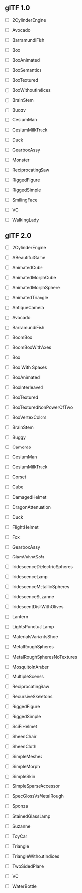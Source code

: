 ## glTF 1.0
- [ ] 2CylinderEngine
- [ ] Avocado
- [ ] BarramundiFish
- [ ] Box
- [ ] BoxAnimated
- [ ] BoxSemantics
- [ ] BoxTextured
- [ ] BoxWithoutIndices
- [ ] BrainStem
- [ ] Buggy
- [ ] CesiumMan
- [ ] CesiumMilkTruck
- [ ] Duck
- [ ] GearboxAssy
- [ ] Monster
- [ ] ReciprocatingSaw
- [ ] RiggedFigure
- [ ] RiggedSimple
- [ ] SmilingFace
- [ ] VC
- [ ] WalkingLady


## glTF 2.0
- [ ] 2CylinderEngine
- [ ] ABeautifulGame
- [ ] AnimatedCube
- [ ] AnimatedMorphCube
- [ ] AnimatedMorphSphere
- [ ] AnimatedTriangle
- [ ] AntiqueCamera
- [ ] Avocado
- [ ] BarramundiFish
- [ ] BoomBox
- [ ] BoomBoxWithAxes
- [ ] Box
- [ ] Box With Spaces
- [ ] BoxAnimated
- [ ] BoxInterleaved
- [ ] BoxTextured
- [ ] BoxTexturedNonPowerOfTwo
- [ ] BoxVertexColors
- [ ] BrainStem
- [ ] Buggy
- [ ] Cameras
- [ ] CesiumMan
- [ ] CesiumMilkTruck
- [ ] Corset
- [ ] Cube
- [ ] DamagedHelmet
- [ ] DragonAttenuation
- [ ] Duck
- [ ] FlightHelmet
- [ ] Fox
- [ ] GearboxAssy
- [ ] GlamVelvetSofa
- [ ] IridescenceDielectricSpheres
- [ ] IridescenceLamp
- [ ] IridescenceMetallicSpheres
- [ ] IridescenceSuzanne
- [ ] IridescentDishWithOlives
- [ ] Lantern
- [ ] LightsPunctualLamp
- [ ] MaterialsVariantsShoe
- [ ] MetalRoughSpheres
- [ ] MetalRoughSpheresNoTextures
- [ ] MosquitoInAmber
- [ ] MultipleScenes
- [ ] ReciprocatingSaw
- [ ] RecursiveSkeletons
- [ ] RiggedFigure
- [ ] RiggedSimple
- [ ] SciFiHelmet
- [ ] SheenChair
- [ ] SheenCloth
- [ ] SimpleMeshes
- [ ] SimpleMorph
- [ ] SimpleSkin
- [ ] SimpleSparseAccessor
- [ ] SpecGlossVsMetalRough
- [ ] Sponza
- [ ] StainedGlassLamp
- [ ] Suzanne
- [ ] ToyCar
- [ ] Triangle
- [ ] TriangleWithoutIndices
- [ ] TwoSidedPlane
- [ ] VC
- [ ] WaterBottle

